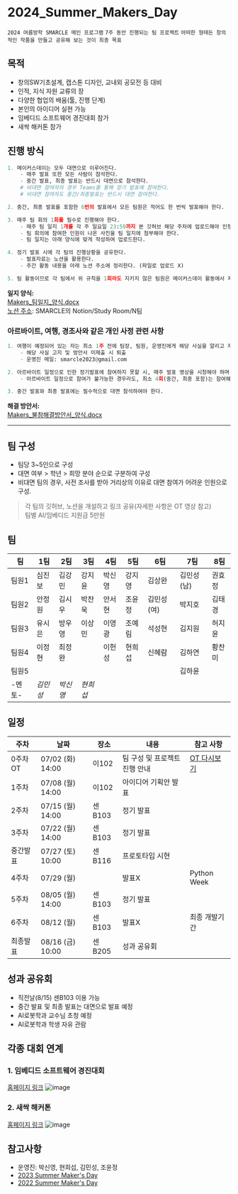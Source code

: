 # 2024_Summer_Makers_Day

`2024 여름방학 SMARCLE 메인 프로그램`
`7주 동안 진행되는 팀 프로젝트`
`어떠한 형태든 창의적인 작품을 만들고 공유해 보는 것이 최종 목표`

## 목적

- 창의SW기초설계, 캡스톤 디자인, 교내외 공모전 등 대비
- 인적, 지식 자원 교류의 장
- 다양한 협업의 배움(툴, 진행 단계)
- 본인의 아이디어 실현 가능
- 임베디드 소프트웨어 경진대회 참가
- 새싹 해커톤 참가

## 진행 방식

```python
1. 메이커스데이는 모두 대면으로 이루어진다.
	- 매주 발표 또한 모든 사람이 참석한다.
	- 중간 발표, 최종 발표는 반드시 대면으로 참석한다.
	# 비대면 참여자의 경우 Teams를 통해 정기 발표에 참여한다.
	# 비대면 참여자도 중간/최종발표는 반드시 대면 참여한다.

2. 중간, 최종 발표를 포함한 6번의 발표에서 모든 팀원은 적어도 한 번씩 발표해야 한다.

3. 매주 팀 회의 1회를 필수로 진행해야 한다.
	- 매주 팀 일지 1개를 각 주 일요일 23:59까지 본 깃허브 해당 주차에 업로드해야 인정된다.
	- 팀 회의에 참여한 인원이 나온 사진을 팀 일지에 첨부해야 한다.
	- 팀 일지는 아래 양식에 맞게 작성하여 업로드한다.

4. 정기 발표 시에 각 팀의 진행상황을 공유한다.
	- 발표자료는 노션을 활용한다.
	- 주간 활동 내용을 아래 노션 주소에 정리한다. (파일로 업로드 X)

5. 팀 활동이므로 각 팀에서 위 규칙을 1회라도 지키지 않은 팀원은 메이커스데이 활동에서 제외하고 동아리 경고 1회를 부여한다.
```

__일지 양식:__\
[Makers_팀일지_양식.docx](https://github.com/sejongsmarcle/2024_Summer_Makers_Day/blob/main/Makers_%ED%8C%80%EC%9D%BC%EC%A7%80_%EC%96%91%EC%8B%9D.docx)
\
[노션 주소](https://www.notion.so/smarcle/Study-Room-fa75995276784bc2bcd871b9c949c6ab?pvs=4#292761685171428eaf08498f0cc31c72): SMARCLE의 Notion/Study Room/N팀


### 아르바이트, 여행, 경조사와 같은 개인 사정 관련 사항

```python
1. 여행이 예정되어 있는 자는 최소 1주 전에 팀장, 팀원, 운영진에게 해당 사실을 알리고 자신의 공백으로 인한 해결 방안서를 작성한다.
	- 해당 사실 고지 및 방안서 미제출 시 퇴출
	- 운영진 메일: smarcle2023@gmail.com

2. 아르바이트 일정으로 인한 정기발표에 참여하지 못할 시, 매주 발표 영상을 시청해야 하며, 영상 내용을 10줄로 작성해야 한다.
	- 아르바이트 일정으로 참여가 불가능한 경우라도, 최소 4회(중간, 최종 포함)는 참여해야 한다.

3. 중간 발표와 최종 발표에는 필수적으로 대면 참석하여야 한다.
```

__해결 방안서:__\
[Makers_불참해결방안서_양식.docx](https://github.com/sejongsmarcle/2024_Summer_Makers_Day/blob/main/Makers_%EB%B6%88%EC%B0%B8%ED%95%B4%EA%B2%B0%EB%B0%A9%EC%95%88%EC%84%9C_%EC%96%91%EC%8B%9D.docx)


---

## 팀 구성

- 팀당 3~5인으로 구성
- 대면 여부 > 학년 > 희망 분야 순으로 구분하여 구성
- 비대면 팀의 경우, 사전 조사를 받아 거리상의 이유로 대면 참여가 어려운 인원으로 구성.
> 각 팀의 깃허브, 노션을 개설하고 링크 공유(자세한 사항은 OT 영상 참고) <br/>
> 팀별 AI/임베디드 지원금 5만원

## 팀

| 팀 | 1팀 | 2팀 | 3팀 | 4팀 | 5팀 | 6팀 | 7팀 | 8팀 |
| --- | --- | --- | --- | --- | --- | --- | --- | --- |
| 팀원1 | 심진보 | 김강민 | 강지윤 | 박신영 | 강지영 | 김상완 | 김민성(남) | 권효정 |  
| 팀원2 | 안정원 | 김시우 | 박찬욱 | 안서현 | 조윤정 | 김민성(여) | 박지호 | 김태경 |  
| 팀원3 | 유시은 | 방우영 | 이상민 | 이영광 | 조예림 | 석성현 | 김지원 | 허지윤 |  
| 팀원4 | 이정현 | 최정완 |        | 이헌성 | 현희섭 | 신혜람 | 김하연 | 황찬미 |
| 팀원5 |  |  |  |  |  |  | 김하윤 |  |
| -멘토- | *김민성* | *박신영* | *현희섭* |  |  |  |  |  | 

## 일정

| 주차 | 날짜 | 장소 | 내용 | 참고 사항 |
| --- | --- | --- | --- | --- |
| 0주차 OT | 07/02 (화) 14:00 | 이102 | 팀 구성 및 프로젝트 진행 안내 | [OT 다시보기]() |
| 1주차 | 07/08 (월) 14:00 | 이102 | 아이디어 기획안 발표 |  |
| 2주차 | 07/15 (월) 14:00 | 센B103 | 정기 발표 |  |
| 3주차 | 07/22 (월) 14:00 | 센B103 | 정기 발표 |  |
| 중간발표 | 07/27 (토) 10:00 | 센B116 | 프로토타입 시현 |  |
| 4주차 | 07/29 (월) |  | 발표X | Python Week |
| 5주차 | 08/05 (월) 14:00 | 센B103 | 정기 발표 |  |
| 6주차 | 08/12 (월) | 센B103 | 발표X | 최종 개발기간 |
| 최종발표 | 08/16 (금) 10:00 | 센B205 | 성과 공유회 |  |

## 성과 공유회

- 직전날(8/15) 센B103 이용 가능
- 중간 발표 및 최종 발표는 대면으로 발표 예정
- AI로봇학과 교수님 초청 예정
- AI로봇학과 학생 자유 관람

## 각종 대회 연계

### 1. 임베디드 소프트웨어 경진대회

[홈페이지 링크](https://www.eswcontest.or.kr/competition/free.php)
![image](https://github.com/Shinyoung-P/2024_Summer_Makers_Day/assets/128358741/176bc608-ad87-4f1c-8f9d-91cd84c8b9f3)


### 2. 새싹 해커톤

[홈페이지 링크](https://dacon.io/competitions/official/236293/overview/schedule)
![image](https://github.com/Shinyoung-P/2024_Summer_Makers_Day/assets/128358741/cfc9acca-7d55-4522-bd0b-ba30eb5af9a8)



## 참고사항
- 운영진: 박신영, 현희섭, 김민성, 조윤정
- [2023 Summer Maker's Day](https://github.com/sejongsmarcle/2023_Summer_Makers_Day)
- [2022 Summer Maker's Day](https://github.com/sejongsmarcle/2022_Summer_Makers_Day)
